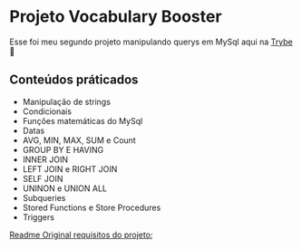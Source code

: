 # Projeto Vocabulary Booster

Esse foi meu segundo projeto manipulando querys em MySql aqui na [Trybe](https://www.betrybe.com/):rocket:

## Conteúdos práticados

- Manipulação de strings
- Condicionais
- Funções matemáticas do MySql
- Datas
- AVG, MIN, MAX, SUM e Count
- GROUP BY E HAVING
- INNER JOIN
- LEFT JOIN e RIGHT JOIN
- SELF JOIN
- UNINON e UNION ALL
- Subqueries
- Stored Functions e Store Procedures
- Triggers

[Readme Original requisitos do projeto](https://github.com/lucasquearis/project-mysql-vocabulary-booster/blob/master/readmeOriginalProject.md);

